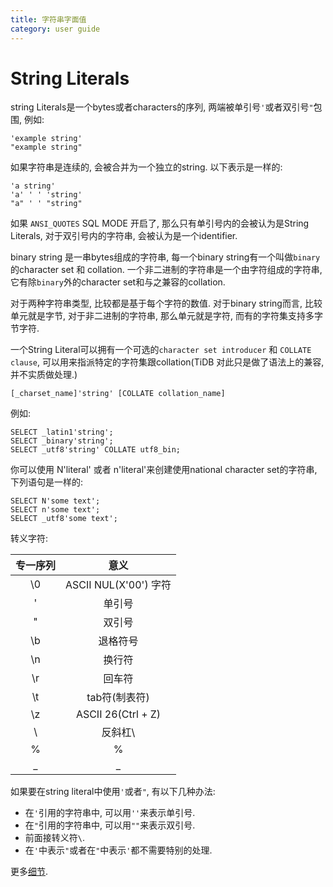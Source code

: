 ```yaml
---
title: 字符串字面值
category: user guide
---
```


# String Literals

string Literals是一个bytes或者characters的序列, 两端被单引号`'`或者双引号`"`包围, 例如:

```
'example string'
"example string"
```

如果字符串是连续的, 会被合并为一个独立的string. 以下表示是一样的:

```
'a string'
'a' ' ' 'string'
"a" ' ' "string"
```

如果 `ANSI_QUOTES` SQL MODE 开启了, 那么只有单引号内的会被认为是String Literals, 对于双引号内的字符串, 会被认为是一个identifier.

binary string 是一串bytes组成的字符串, 每一个binary string有一个叫做`binary`的character set 和 collation. 一个非二进制的字符串是一个由字符组成的字符串, 它有除`binary`外的character set和与之兼容的collation.

对于两种字符串类型, 比较都是基于每个字符的数值. 对于binary string而言, 比较单元就是字节, 对于非二进制的字符串, 那么单元就是字符, 而有的字符集支持多字节字符.

一个String Literal可以拥有一个可选的`character set introducer` 和 `COLLATE clause`, 可以用来指派特定的字符集跟collation(TiDB 对此只是做了语法上的兼容, 并不实质做处理.)

```
[_charset_name]'string' [COLLATE collation_name]
```

例如:

```
SELECT _latin1'string';
SELECT _binary'string';
SELECT _utf8'string' COLLATE utf8_bin;
```

你可以使用 N'literal' 或者 n'literal'来创建使用national character set的字符串, 下列语句是一样的:

```
SELECT N'some text';
SELECT n'some text';
SELECT _utf8'some text';
```

转义字符:

| 专一序列      |  意义  | 
| :-------: | :-------:| 
| \0  | ASCII NUL(X'00') 字符 |
| \'  | 单引号 |
| \"  | 双引号 |
| \b  | 退格符号 |
| \n  | 换行符 |
| \r  | 回车符 |
| \t  | tab符(制表符) |
| \z  | ASCII 26(Ctrl + Z) |
| \\  | 反斜杠\ |
| \%  | % |
| \_  | _ |

如果要在string literal中使用`'`或者`"`, 有以下几种办法:

* 在`'`引用的字符串中, 可以用`''`来表示单引号.
* 在`"`引用的字符串中, 可以用`""`来表示双引号.
* 前面接转义符`\`.
* 在`'`中表示`"`或者在`"`中表示`'`都不需要特别的处理.

更多[细节](https://dev.mysql.com/doc/refman/5.7/en/string-literals.html).


